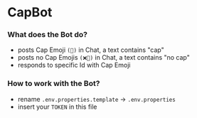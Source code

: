 # CapBot

### What does the Bot do?
* posts Cap Emoji `(🧢)` in Chat, a text contains "cap"
* posts no Cap Emojis `(❌🧢)` in Chat, a text contains "no cap"
* responds to specific Id with Cap Emoji


### How to work with the Bot?
* rename `.env.properties.template`  -> `.env.properties`
* insert your `TOKEN` in this file
